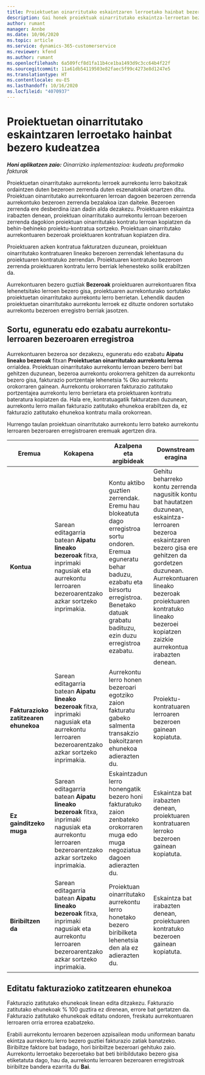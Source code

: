```yaml
---
title: Proiektuetan oinarritutako eskaintzaren lerroetako hainbat bezero kudeatzea
description: Gai honek proiektuak oinarritutako eskaintza-lerroetan bezero anitz kudeatzeko moduari buruzko informazioa azaltzen du.
author: rumant
manager: Annbe
ms.date: 10/06/2020
ms.topic: article
ms.service: dynamics-365-customerservice
ms.reviewer: kfend
ms.author: rumant
ms.openlocfilehash: 6a509fcf8d1fa11b4ce1ba1493d9c3cc64b4f22f
ms.sourcegitcommit: 11a61db54119503e82faec5f99c4273e8d1247e5
ms.translationtype: HT
ms.contentlocale: eu-ES
ms.lasthandoff: 10/16/2020
ms.locfileid: "4070937"
---
```

# <a name="managing-multiple-customers-on-project-based-quote-lines"></a>Proiektuetan oinarritutako eskaintzaren lerroetako hainbat bezero kudeatzea

_**Honi aplikatzen zaio:** Oinarrizko inplementazioa: kudeatu proformako fakturak_

Proiektuetan oinarritutako aurrekontu lerroek aurrekontu lerro bakoitzak ordaintzen duten bezeroen zerrenda duten eszenatokiak onartzen ditu. Proiektuan oinarritutako aurrekontuaren lerroan dagoen bezeroen zerrenda aurrekontuko bezeroen zerrenda bezalakoa izan daiteke. Bezeroen zerrenda ere desberdina izan dadin alda dezakezu. Proiektuaren eskaintza irabazten denean, proiektuan oinarritutako aurrekontu lerroan bezeroen zerrenda dagokion proiektuan oinarritutako kontratu lerroan kopiatzen da behin-behineko proiektu-kontratua sortzeko. Proiektuan oinarritutako aurrekontuaren bezeroak proiektuaren kontratuan kopiatzen dira.

Proiektuaren azken kontratua fakturatzen duzunean, proiektuan oinarritutako kontratuaren lineako bezeroen zerrendak lehentasuna du proiektuaren kontratuko zerrendan. Proiektuaren kontratuko bezeroen zerrenda proiektuaren kontratu lerro berriak lehenesteko soilik erabiltzen da.

Aurrekontuaren bezero guztiak **Bezeroak** proiektuaren aurrekontuaren fitxa lehenetsitako lerroen bezero gisa, proiektuaren aurrekonturako sortutako proiektuetan oinarritutako aurrekontu lerro berrietan. Lehendik dauden proiektuetan oinarritutako aurrekontu lerroek ez dituzte ondoren sortutako aurrekontu bezeroen erregistro berriak jasotzen.

## <a name="create-update-or-delete-a-quote-line-customer-record"></a>Sortu, eguneratu edo ezabatu aurrekontu-lerroaren bezeroaren erregistroa

Aurrekontuaren bezeroa sor dezakezu, eguneratu edo ezabatu **Aipatu lineako bezeroak** fitxan **Proiektuetan oinarritutako aurrekontu lerroa** orrialdea. Proiektuan oinarritutako aurrekontu lerroan bezero berri bat gehitzen duzunean, bezeroa aurrekontu orokorrera gehitzen da aurrekontu bezero gisa, fakturazio portzentaje lehenetsia % 0ko aurrekontu orokorraren gainean. Aurrekontu orokorraren fakturazio zatitutako portzentajea aurrekontu lerro berrietara eta proiektuaren kontratu bateratura kopiatzen da. Hala ere, kontratuagatik fakturatzen duzunean, aurrekontu lerro mailan fakturazio zatitutako ehunekoa erabiltzen da, ez fakturazio zatitutako ehunekoa kontratu maila orokorrean. 

Hurrengo taulan proiektuan oinarritutako aurrekontu lerro bateko aurrekontu lerroaren bezeroaren erregistroaren eremuak agertzen dira.

| Eremua | Kokapena | Azalpena eta argibideak | Downstream eragina |
| --- | --- | --- | --- |
| **Kontua** | Sarean editagarria batean **Aipatu lineako bezeroak** fitxa, inprimaki nagusiak eta aurrekontu lerroaren bezeroarentzako azkar sortzeko inprimakia. | Kontu aktibo guztien zerrendak. Eremu hau blokeatuta dago erregistroa sortu ondoren. Eremua eguneratu behar baduzu, ezabatu eta birsortu erregistroa. Benetako datuak grabatu badituzu, ezin duzu erregistroa ezabatu. | Gehitu beharreko kontu zerrenda nagusitik kontu bat hautatzen duzunean, eskaintza-lerroaren bezeroa eskaintzaren bezero gisa ere gehitzen da gordetzen duzunean. Aurrekontuaren lineako bezeroak proiektuaren kontratuko lineako bezeroei kopiatzen zaizkie aurrekontua irabazten denean. |
| **Fakturazioko zatitzearen ehunekoa** | Sarean editagarria batean **Aipatu lineako bezeroak** fitxa, inprimaki nagusiak eta aurrekontu lerroaren bezeroarentzako azkar sortzeko inprimakia. | Aurrekontu lerro honen bezeroari egotziko zaion fakturatu gabeko salmenta transakzio bakoitzaren ehunekoa adierazten du. | Proiektu-kontratuaren lerroaren bezeroen gainean kopiatuta. |
| **Ez gainditzeko muga** | Sarean editagarria batean **Aipatu lineako bezeroak** fitxa, inprimaki nagusiak eta aurrekontu lerroaren bezeroarentzako azkar sortzeko inprimakia. | Eskaintzadun lerro honengatik bezero honi fakturatuko zaion zenbateko orokorraren muga edo muga negoziatua dagoen adierazten du. | Eskaintza bat irabazten denean, proiektuaren kontratuaren lerroko bezeroen gainean kopiatuta. |
| **Biribiltzen da** | Sarean editagarria batean **Aipatu lineako bezeroak** fitxa, inprimaki nagusiak eta aurrekontu lerroaren bezeroarentzako azkar sortzeko inprimakia. | Proiektuan oinarritutako aurrekontu lerro honetako bezero biribilketa lehenetsia den ala ez adierazten du. | Eskaintza bat irabazten denean, proiektuaren kontratuko bezeroen gainean kopiatuta. |

## <a name="edit-billing-split-percentages"></a>Editatu fakturazioko zatitzearen ehunekoa

Fakturazio zatitutako ehunekoak linean edita ditzakezu. Fakturazio zatitutako ehunekoak % 100 guztira ez direnean, errore bat gertatzen da. Fakturazio zatitutako ehunekoak editatu ondoren, freskatu aurrekontuaren lerroaren orria errorea ezabatzeko.

Erabili aurrekontu lerroaren bezeroen azpisailean modu uniformean banatu ekintza aurrekontu lerro bezero guztiei fakturazio zatiak banatzeko. Biribiltze faktore bat badago, hori biribiltze bezeroari gehituko zaio. Aurrekontu lerroetako bezeroetako bat beti biribildutako bezero gisa etiketatuta dago, hau da, aurrekontu lerroaren bezeroaren erregistroak biribiltze bandera ezarrita du **Bai**. 
